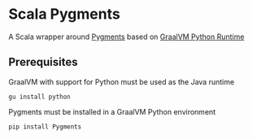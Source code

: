 # Scala Pygments

A Scala wrapper around [Pygments](https://github.com/pygments/pygments) based on [GraalVM Python Runtime](https://www.graalvm.org/reference-manual/python/)

## Prerequisites

GraalVM with support for Python must be used as the Java runtime  

```
gu install python
```

Pygments must be installed in a GraalVM Python environment  

```
pip install Pygments
```